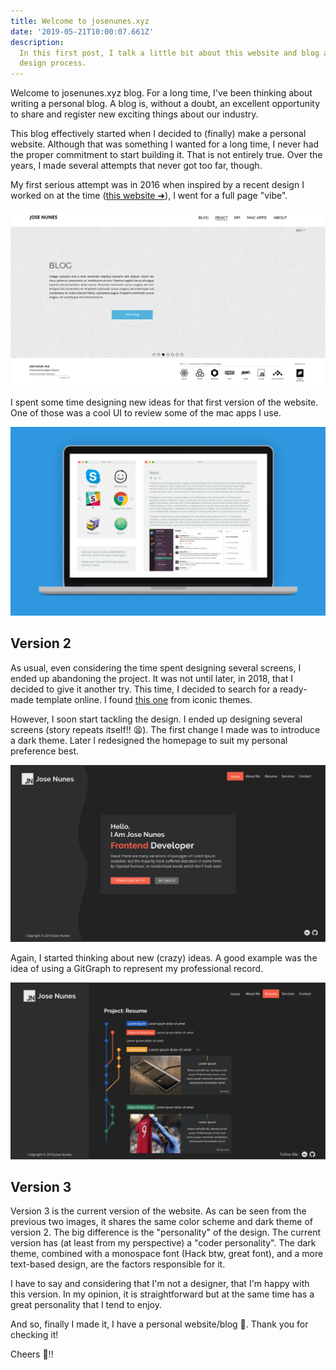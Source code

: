 ```yaml
---
title: Welcome to josenunes.xyz
date: '2019-05-21T10:00:07.661Z'
description:
  In this first post, I talk a little bit about this website and blog and its
  design process.
---
```


Welcome to josenunes.xyz blog. For a long time, I've been thinking about writing
a personal blog. A blog is, without a doubt, an excellent opportunity to share
and register new exciting things about our industry.

This blog effectively started when I decided to (finally) make a personal
website. Although that was something I wanted for a long time, I never had the
proper commitment to start building it. That is not entirely true. Over the
years, I made several attempts that never got too far, though.

My first serious attempt was in 2016 when inspired by a recent design I worked
on at the time ([this website ➜](http://exchange.ics.uminho.pt/)), I went for a
full page "vibe".

![Mock of the first version of the website](site-v1-mock.png)

I spent some time designing new ideas for that first version of the website. One
of those was a cool UI to review some of the mac apps I use.

![Mock of mac apps section of the first version of the website](apps-mockup.png)

## Version 2

As usual, even considering the time spent designing several screens, I ended up
abandoning the project. It was not until later, in 2018, that I decided to give
it another try. This time, I decided to search for a ready-made template online.
I found
[this one](https://themeforest.net/item/profyl-personal-vcard-resume-html-template/20952362)
from iconic themes.

However, I soon start tackling the design. I ended up designing several screens
(story repeats itself!! 😫). The first change I made was to introduce a dark
theme. Later I redesigned the homepage to suit my personal preference best.

![Mock of the second version of the website](version2-home.png)

Again, I started thinking about new (crazy) ideas. A good example was the idea
of using a GitGraph to represent my professional record.

![Mock of the second version of the website](version2-resume.png)

## Version 3

Version 3 is the current version of the website. As can be seen from the
previous two images, it shares the same color scheme and dark theme of
version 2. The big difference is the "personality" of the design. The current
version has (at least from my perspective) a "coder personality". The dark
theme, combined with a monospace font (Hack btw, great font), and a more
text-based design, are the factors responsible for it.

I have to say and considering that I'm not a designer, that I'm happy with this
version. In my opinion, it is straightforward but at the same time has a great
personality that I tend to enjoy.

And so, finally I made it, I have a personal website/blog 🎉. Thank you for
checking it!

Cheers 💪!!
